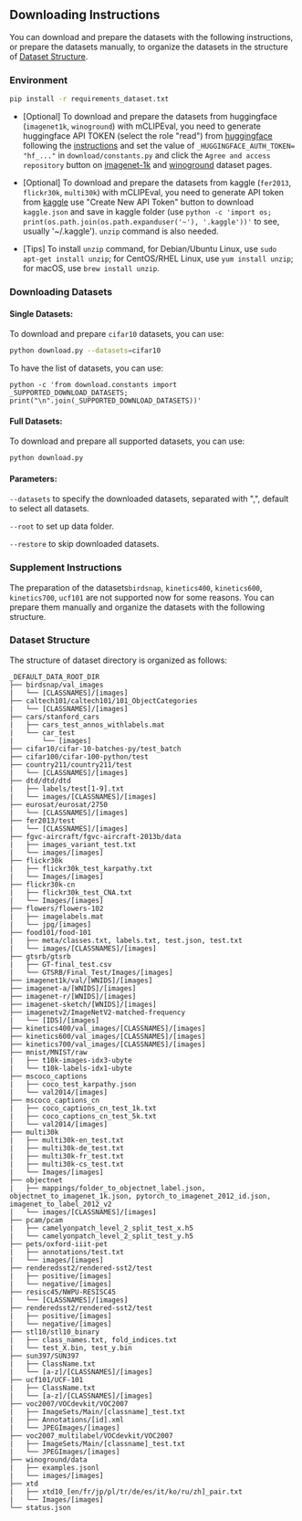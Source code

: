 ## Downloading Instructions 

You can download and prepare the datasets with the following instructions, or prepare the datasets manually, to organize the datasets in the structure of [Dataset Structure](#dataset-structure).

### Environment

```bash
pip install -r requirements_dataset.txt
```


* [Optional] To download and prepare the datasets from huggingface (`imagenet1k`, `winoground`) with mCLIPEval, you need to generate huggingface API TOKEN (select the role "read") from [huggingface](https://huggingface.co/settings/tokens) following the [instructions](https://huggingface.co/docs/hub/security-tokens) and set the value of `_HUGGINGFACE_AUTH_TOKEN= "hf_..."` in `download/constants.py` and click the `Agree and access repository` button on [imagenet-1k]("https://huggingface.co/datasets/imagenet-1k") and [winoground]("https://huggingface.co/datasets/facebook/winoground") dataset pages.

* [Optional] To download and prepare the datasets from kaggle (`fer2013`, `flickr30k`, `multi30k`) with mCLIPEval, you need to generate API token from [kaggle](https://www.kaggle.com/) use "Create New API Token" button to download `kaggle.json` and save in kaggle folder (use `python -c 'import os; print(os.path.join(os.path.expanduser('~'), '.kaggle'))'` to see, usually '~/.kaggle'). `unzip` command is also needed.

* [Tips]
To install `unzip` command, for Debian/Ubuntu Linux, use `sudo apt-get install unzip`; for CentOS/RHEL Linux, use
`yum install unzip`; for macOS, use `brew install unzip`.

### Downloading Datasets

#### Single Datasets:

To download and prepare `cifar10` datasets, you can use:

```bash
python download.py --datasets=cifar10
```

To have the list of datasets, you can use:

```shell
python -c 'from download.constants import _SUPPORTED_DOWNLOAD_DATASETS; print("\n".join(_SUPPORTED_DOWNLOAD_DATASETS))'
```

#### Full Datasets:

To download and prepare all supported datasets, you can use:

```bash
python download.py
```
#### Parameters:

`--datasets` to specify the downloaded datasets, separated with ",", default to select all datasets.

`--root` to set up data folder.

`--restore` to skip downloaded datasets.

### Supplement Instructions

The preparation of the datasets`birdsnap`, `kinetics400`, `kinetics600`, `kinetics700`, `ucf101` are not supported now for some reasons. You can prepare them manually and organize the datasets with the following structure.

### Dataset Structure

The structure of dataset directory is organized as follows:

```
_DEFAULT_DATA_ROOT_DIR
├── birdsnap/val_images
|   └── [CLASSNAMES]/[images]
├── caltech101/caltech101/101_ObjectCategories
|   └── [CLASSNAMES]/[images]
├── cars/stanford_cars
|   ├── cars_test_annos_withlabels.mat
|   └── car_test
|       └── [images]
├── cifar10/cifar-10-batches-py/test_batch
├── cifar100/cifar-100-python/test
├── country211/country211/test
|   └── [CLASSNAMES]/[images]
├── dtd/dtd/dtd
|   ├── labels/test[1-9].txt
|   └── images/[CLASSNAMES]/[images]
├── eurosat/eurosat/2750
|   └── [CLASSNAMES]/[images]
├── fer2013/test
|   └── [CLASSNAMES]/[images]
├── fgvc-aircraft/fgvc-aircraft-2013b/data
|   ├── images_variant_test.txt
|   └── images/[images]
├── flickr30k
|   ├── flickr30k_test_karpathy.txt
|   └── Images/[images]
├── flickr30k-cn
|   ├── flickr30k_test_CNA.txt
|   └── Images/[images]
├── flowers/flowers-102
|   ├── imagelabels.mat
|   └── jpg/[images]
├── food101/food-101
|   ├── meta/classes.txt, labels.txt, test.json, test.txt
|   └── images/[CLASSNAMES]/[images]
├── gtsrb/gtsrb
|   ├── GT-final_test.csv
|   └── GTSRB/Final_Test/Images/[images]
├── imagenet1k/val/[WNIDS]/[images]
├── imagenet-a/[WNIDS]/[images]
├── imagenet-r/[WNIDS]/[images]
├── imagenet-sketch/[WNIDS]/[images]
├── imagenetv2/ImageNetV2-matched-frequency
|   └── [IDS]/[images]
├── kinetics400/val_images/[CLASSNAMES]/[images]
├── kinetics600/val_images/[CLASSNAMES]/[images]
├── kinetics700/val_images/[CLASSNAMES]/[images]
├── mnist/MNIST/raw
|   ├── t10k-images-idx3-ubyte
|   └── t10k-labels-idx1-ubyte
├── mscoco_captions
|   ├── coco_test_karpathy.json
|   └── val2014/[images]
├── mscoco_captions_cn
|   ├── coco_captions_cn_test_1k.txt
|   ├── coco_captions_cn_test_5k.txt
|   └── val2014/[images]
├── multi30k
|   ├── multi30k-en_test.txt
|   ├── multi30k-de_test.txt
|   ├── multi30k-fr_test.txt
|   ├── multi30k-cs_test.txt
|   └── Images/[images]
├── objectnet
|   ├── mappings/folder_to_objectnet_label.json, objectnet_to_imagenet_1k.json, pytorch_to_imagenet_2012_id.json, imagenet_to_label_2012_v2
|   └── images/[CLASSNAMES]/[images]
├── pcam/pcam
|   ├── camelyonpatch_level_2_split_test_x.h5
|   └── camelyonpatch_level_2_split_test_y.h5
├── pets/oxford-iiit-pet
|   ├── annotations/test.txt
|   └── images/[images]
├── renderedsst2/rendered-sst2/test
|   ├── positive/[images]
|   └── negative/[images]
├── resisc45/NWPU-RESISC45
|   └── [CLASSNAMES]/[images]
├── renderedsst2/rendered-sst2/test
|   ├── positive/[images]
|   └── negative/[images]
├── stl10/stl10_binary
|   ├── class_names.txt, fold_indices.txt
|   └── test_X.bin, test_y.bin
├── sun397/SUN397
|   ├── ClassName.txt
|   └── [a-z]/[CLASSNAMES]/[images]
├── ucf101/UCF-101
|   ├── ClassName.txt
|   └── [a-z]/[CLASSNAMES]/[images]
├── voc2007/VOCdevkit/VOC2007
|   ├── ImageSets/Main/[classname]_test.txt
|   ├── Annotations/[id].xml
|   └── JPEGImages/[images]
├── voc2007_multilabel/VOCdevkit/VOC2007
|   ├── ImageSets/Main/[classname]_test.txt
|   └── JPEGImages/[images]
├── winoground/data
|   ├── examples.jsonl
|   └── images/[images]
├── xtd
|   ├── xtd10_[en/fr/jp/pl/tr/de/es/it/ko/ru/zh]_pair.txt
|   └── Images/[images]
└── status.json
```